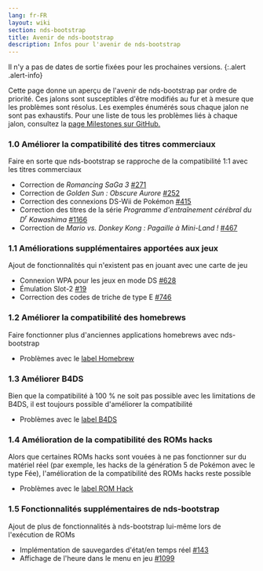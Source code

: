 ```yaml
---
lang: fr-FR
layout: wiki
section: nds-bootstrap
title: Avenir de nds-bootstrap
description: Infos pour l'avenir de nds-bootstrap
---
```


Il n'y a pas de dates de sortie fixées pour les prochaines versions.
{:.alert .alert-info}

Cette page donne un aperçu de l'avenir de nds-bootstrap par ordre de priorité. Ces jalons sont susceptibles d'être modifiés au fur et à mesure que les problèmes sont résolus. Les exemples énumérés sous chaque jalon ne sont pas exhaustifs. Pour une liste de tous les problèmes liés à chaque jalon, consultez la [page Milestones sur GitHub.](https://github.com/DS-Homebrew/nds-bootstrap/milestones)

### 1.0 Améliorer la compatibilité des titres commerciaux
Faire en sorte que nds-bootstrap se rapproche de la compatibilité 1:1 avec les titres commerciaux
- Correction de *Romancing SaGa 3* [#271](https://github.com/DS-Homebrew/nds-bootstrap/issues/271)
- Correction de *Golden Sun : Obscure Aurore* [#252](https://github.com/DS-Homebrew/nds-bootstrap/issues/252)
- Correction des connexions DS-Wii de Pokémon [#415](https://github.com/DS-Homebrew/nds-bootstrap/issues/415)
- Correction des titres de la série *Programme d'entraînement cérébral du D<sup>r</sup> Kawashima* [#1166](https://github.com/DS-Homebrew/nds-bootstrap/issues/1166)
- Correction de *Mario vs. Donkey Kong : Pagaille à Mini-Land !* [#467](https://github.com/DS-Homebrew/nds-bootstrap/issues/467)

### 1.1 Améliorations supplémentaires apportées aux jeux
Ajout de fonctionnalités qui n'existent pas en jouant avec une carte de jeu
- Connexion WPA pour les jeux en mode DS [#628](https://github.com/DS-Homebrew/nds-bootstrap/issues/628)
- Émulation Slot-2 [#19](https://github.com/DS-Homebrew/nds-bootstrap/issues/19)
- Correction des codes de triche de type E [#746](https://github.com/DS-Homebrew/nds-bootstrap/issues/746)

### 1.2 Améliorer la compatibilité des homebrews
Faire fonctionner plus d'anciennes applications homebrews avec nds-bootstrap
- Problèmes avec le [label Homebrew](https://github.com/DS-Homebrew/nds-bootstrap/labels/Homebrew)

### 1.3 Améliorer B4DS
Bien que la compatibilité à 100 % ne soit pas possible avec les limitations de B4DS, il est toujours possible d'améliorer la compatibilité
- Problèmes avec le [label B4DS](https://github.com/DS-Homebrew/nds-bootstrap/labels/B4DS)

### 1.4 Amélioration de la compatibilité des ROMs hacks
Alors que certaines ROMs hacks sont vouées à ne pas fonctionner sur du matériel réel (par exemple, les hacks de la génération 5 de Pokémon avec le type Fée), l'amélioration de la compatibilité des ROMs hacks reste possible
- Problèmes avec le [label ROM Hack](https://github.com/DS-Homebrew/nds-bootstrap/issues?q=is%3Aopen+is%3Aissue+label%3A%22ROM+Hack%22)

### 1.5 Fonctionnalités supplémentaires de nds-bootstrap
Ajout de plus de fonctionnalités à nds-bootstrap lui-même lors de l'exécution de ROMs
- Implémentation de sauvegardes d'état/en temps réel [#143](https://github.com/DS-Homebrew/nds-bootstrap/issues/143)
- Affichage de l'heure dans le menu en jeu [#1099](https://github.com/DS-Homebrew/nds-bootstrap/issues/1099)